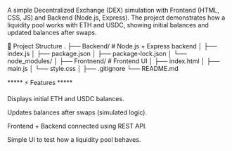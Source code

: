 A simple Decentralized Exchange (DEX) simulation with Frontend (HTML, CSS, JS) and Backend (Node.js, Express).
The project demonstrates how a liquidity pool works with ETH and USDC, showing initial balances and updated balances after swaps.

📂 Project Structure
.
├── Backend/          # Node.js + Express backend
│   ├── index.js
│   ├── package.json
│   ├── package-lock.json
│   └── node_modules/
│
├── Frontnend/        # Frontend UI
│   ├── index.html
│   ├── main.js
│   └── style.css
│
├── .gitignore
└── README.md

***** ⚡ Features *****

Displays initial ETH and USDC balances.

Updates balances after swaps (simulated logic).

Frontend + Backend connected using REST API.

Simple UI to test how a liquidity pool behaves.
